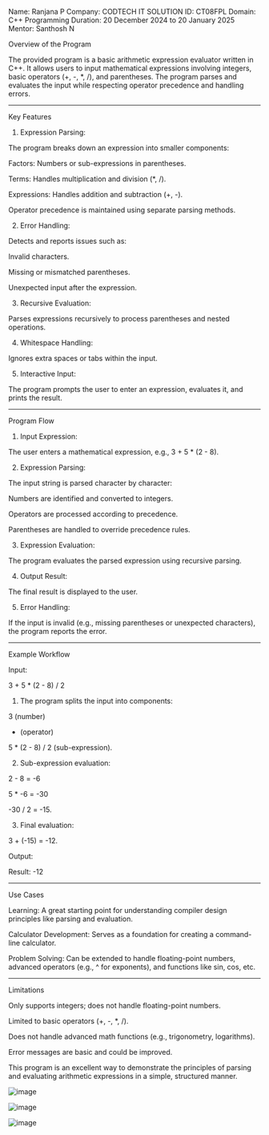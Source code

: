 Name: Ranjana P
Company: CODTECH IT SOLUTION
ID: CT08FPL
Domain: C++ Programming
Duration: 20 December 2024 to 20 January 2025
Mentor: Santhosh N

Overview of the Program

The provided program is a basic arithmetic expression evaluator written in C++. It allows users to input mathematical expressions involving integers, basic operators (+, -, *, /), and parentheses. The program parses and evaluates the input while respecting operator precedence and handling errors.


---

Key Features

1. Expression Parsing:

The program breaks down an expression into smaller components:

Factors: Numbers or sub-expressions in parentheses.

Terms: Handles multiplication and division (*, /).

Expressions: Handles addition and subtraction (+, -).


Operator precedence is maintained using separate parsing methods.



2. Error Handling:

Detects and reports issues such as:

Invalid characters.

Missing or mismatched parentheses.

Unexpected input after the expression.




3. Recursive Evaluation:

Parses expressions recursively to process parentheses and nested operations.



4. Whitespace Handling:

Ignores extra spaces or tabs within the input.



5. Interactive Input:

The program prompts the user to enter an expression, evaluates it, and prints the result.





---

Program Flow

1. Input Expression:

The user enters a mathematical expression, e.g., 3 + 5 * (2 - 8).



2. Expression Parsing:

The input string is parsed character by character:

Numbers are identified and converted to integers.

Operators are processed according to precedence.

Parentheses are handled to override precedence rules.




3. Expression Evaluation:

The program evaluates the parsed expression using recursive parsing.



4. Output Result:

The final result is displayed to the user.



5. Error Handling:

If the input is invalid (e.g., missing parentheses or unexpected characters), the program reports the error.





---

Example Workflow

Input:

3 + 5 * (2 - 8) / 2

1. The program splits the input into components:

3 (number)

+ (operator)

5 * (2 - 8) / 2 (sub-expression).



2. Sub-expression evaluation:

2 - 8 = -6

5 * -6 = -30

-30 / 2 = -15.



3. Final evaluation:

3 + (-15) = -12.




Output:

Result: -12


---

Use Cases

Learning: A great starting point for understanding compiler design principles like parsing and evaluation.

Calculator Development: Serves as a foundation for creating a command-line calculator.

Problem Solving: Can be extended to handle floating-point numbers, advanced operators (e.g., ^ for exponents), and functions like sin, cos, etc.



---

Limitations

Only supports integers; does not handle floating-point numbers.

Limited to basic operators (+, -, *, /).

Does not handle advanced math functions (e.g., trigonometry, logarithms).

Error messages are basic and could be improved.


This program is an excellent way to demonstrate the principles of parsing and evaluating arithmetic expressions in a simple, structured manner.

![image](https://github.com/user-attachments/assets/bf66803d-ec87-4939-aaa2-c888e27fa29c)

![image](https://github.com/user-attachments/assets/ac4752fa-bb4c-4748-949f-4a7627304c11)

![image](https://github.com/user-attachments/assets/d5adb4d7-79f3-4a79-87c9-5ef6df9945f1)



